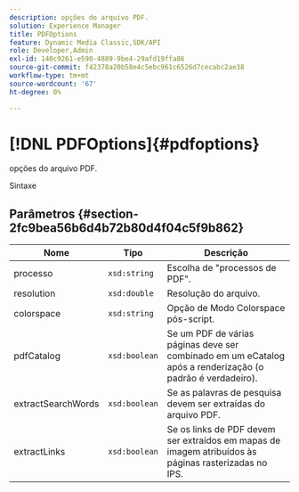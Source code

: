 ```yaml
---
description: opções do arquivo PDF.
solution: Experience Manager
title: PDFOptions
feature: Dynamic Media Classic,SDK/API
role: Developer,Admin
exl-id: 140c9261-e590-4889-9be4-29afd19ffa86
source-git-commit: f42378a20b58e4c5ebc961c6526d7cecabc2ae38
workflow-type: tm+mt
source-wordcount: '67'
ht-degree: 0%

---
```


# [!DNL PDFOptions]{#pdfoptions}

opções do arquivo PDF.

Sintaxe

## Parâmetros {#section-2fc9bea56b6d4b72b80d4f04c5f9b862}

| Nome | Tipo | Descrição |
|---|---|---|
| processo | `xsd:string` | Escolha de &quot;processos de PDF&quot;. |
| resolution | `xsd:double` | Resolução do arquivo. |
| colorspace | `xsd:string` | Opção de Modo Colorspace pós-script. |
| pdfCatalog | `xsd:boolean` | Se um PDF de várias páginas deve ser combinado em um eCatalog após a renderização (o padrão é verdadeiro). |
| extractSearchWords | `xsd:boolean` | Se as palavras de pesquisa devem ser extraídas do arquivo PDF. |
| extractLinks | `xsd:boolean` | Se os links de PDF devem ser extraídos em mapas de imagem atribuídos às páginas rasterizadas no IPS. |

